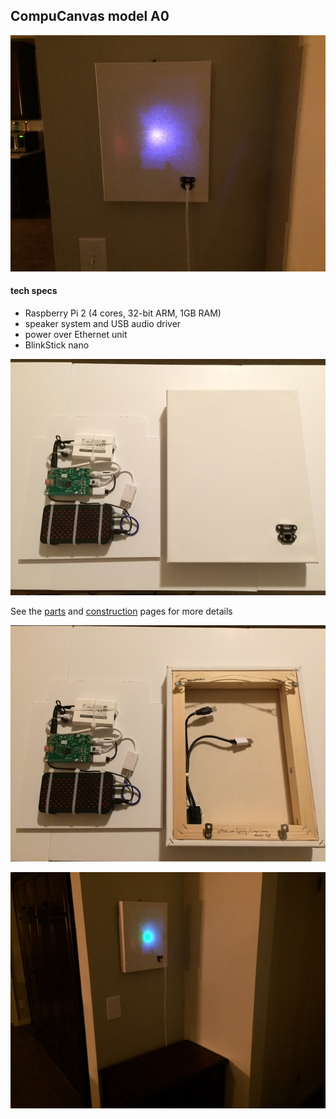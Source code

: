 ## CompuCanvas model A0

![A0-running-7-med](images/A0-running-9-med.jpg)

#### tech specs

* Raspberry Pi 2 (4 cores, 32-bit ARM, 1GB RAM)
* speaker system and USB audio driver
* power over Ethernet unit
* BlinkStick nano

![A0-canvas-front2](images/A0-canvas-front2.jpg)

See the [parts](../../doc/parts/A-series) and [construction](construction) pages for more details

![A0-canvas-back2](images/A0-canvas-back2.jpg)

![A0-running-7-med](images/A0-running-7-med.jpg)
